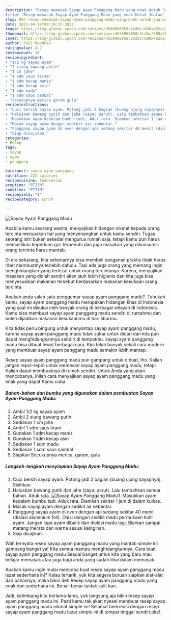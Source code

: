 ```yaml
---
description: "Resep memasak Sayap Ayam Panggang Madu yang enak Untuk Jualan"
title: "Resep memasak Sayap Ayam Panggang Madu yang enak Untuk Jualan"
slug: 907-resep-memasak-sayap-ayam-panggang-madu-yang-enak-untuk-jualan
date: 2021-04-14T09:19:37.302Z
image: https://img-global.cpcdn.com/recipes/db58068858c2cdbc/680x482cq70/sayap-ayam-panggang-madu-foto-resep-utama.jpg
thumbnail: https://img-global.cpcdn.com/recipes/db58068858c2cdbc/680x482cq70/sayap-ayam-panggang-madu-foto-resep-utama.jpg
cover: https://img-global.cpcdn.com/recipes/db58068858c2cdbc/680x482cq70/sayap-ayam-panggang-madu-foto-resep-utama.jpg
author: Paul Mendoza
ratingvalue: 4.7
reviewcount: 10
recipeingredient:
- "1/2 kg sayap ayam"
- "2 siung bawang putih"
- "1 cm jahe"
- "1 sdm saus tiram"
- "1 sdm kecap manis"
- "1 sdm kecap asin"
- "1 sdm madu"
- "1 sdm saos sambal"
- "Secukupnya merica garam gula"
recipeinstructions:
- "Cuci bersih sayap ayam. Potong jadi 2 bagian (buang ujung sayapnya). Sisihkan."
- "Haluskan bawang putih dan jahe (saya: parut). Lalu tambahkan semua bahan. Aduk rata."
- "Masukkan ayam kedalam bumbu tadi. Aduk rata. Diamkan sekitar 1 jam di dalam kulkas."
- "Masak sayap ayam dengan sedikit air sebentar."
- "Panggang sayap ayam di oven dengan api sedang sekitar 40 menit (dialasi aluminium foil). Olesi dengan sedikit madu permukaan kulit ayam. Jangan lupa ayam dibalik dan diolesi madu lagi. Biarkan sampai matang merata dan warna sesuai keinginan."
- "Siap disajikan."
categories:
- Resep
tags:
- sayap
- ayam
- panggang

katakunci: sayap ayam panggang 
nutrition: 222 calories
recipecuisine: Indonesian
preptime: "PT27M"
cooktime: "PT37M"
recipeyield: "1"
recipecategory: Lunch

---
```



![Sayap Ayam Panggang Madu](https://img-global.cpcdn.com/recipes/db58068858c2cdbc/680x482cq70/sayap-ayam-panggang-madu-foto-resep-utama.jpg)

Apabila kamu seorang wanita, menyajikan hidangan nikmat kepada orang tercinta merupakan hal yang menyenangkan untuk kamu sendiri. Tugas seorang istri bukan sekedar mengurus rumah saja, tetapi kamu pun harus memastikan keperluan gizi terpenuhi dan juga masakan yang dikonsumsi orang tercinta harus mantab.

Di era  sekarang, kita sebenarnya bisa membeli panganan praktis tidak harus ribet membuatnya terlebih dahulu. Tapi ada juga orang yang memang ingin menghidangkan yang terlezat untuk orang tercintanya. Karena, menyajikan masakan yang diolah sendiri akan jauh lebih higienis dan kita juga bisa menyesuaikan makanan tersebut berdasarkan makanan kesukaan orang tercinta. 



Apakah anda salah satu penggemar sayap ayam panggang madu?. Tahukah kamu, sayap ayam panggang madu merupakan hidangan khas di Indonesia yang saat ini disukai oleh banyak orang di berbagai wilayah di Indonesia. Kamu bisa membuat sayap ayam panggang madu sendiri di rumahmu dan boleh dijadikan makanan kesukaanmu di hari liburmu.

Kita tidak perlu bingung untuk menyantap sayap ayam panggang madu, karena sayap ayam panggang madu tidak sukar untuk dicari dan kita pun dapat menghidangkannya sendiri di tempatmu. sayap ayam panggang madu bisa dibuat lewat berbagai cara. Kini telah banyak sekali cara modern yang membuat sayap ayam panggang madu semakin lebih mantap.

Resep sayap ayam panggang madu pun gampang untuk dibuat, lho. Kalian jangan repot-repot untuk memesan sayap ayam panggang madu, tetapi Kalian dapat membuatnya di rumah sendiri. Untuk Anda yang akan mencobanya, inilah cara menyajikan sayap ayam panggang madu yang enak yang dapat Kamu coba.

<!--inarticleads1-->

##### Bahan-bahan dan bumbu yang digunakan dalam pembuatan Sayap Ayam Panggang Madu:

1. Ambil 1/2 kg sayap ayam
1. Ambil 2 siung bawang putih
1. Sediakan 1 cm jahe
1. Ambil 1 sdm saus tiram
1. Gunakan 1 sdm kecap manis
1. Gunakan 1 sdm kecap asin
1. Sediakan 1 sdm madu
1. Sediakan 1 sdm saos sambal
1. Siapkan Secukupnya merica, garam, gula




<!--inarticleads2-->

##### Langkah-langkah menyiapkan Sayap Ayam Panggang Madu:

1. Cuci bersih sayap ayam. Potong jadi 2 bagian (buang ujung sayapnya). Sisihkan.
1. Haluskan bawang putih dan jahe (saya: parut). Lalu tambahkan semua bahan. Aduk rata.
<img src="https://img-global.cpcdn.com/steps/859d449763826f99/160x128cq70/sayap-ayam-panggang-madu-langkah-memasak-2-foto.jpg" alt="Sayap Ayam Panggang Madu">1. Masukkan ayam kedalam bumbu tadi. Aduk rata. Diamkan sekitar 1 jam di dalam kulkas.
1. Masak sayap ayam dengan sedikit air sebentar.
1. Panggang sayap ayam di oven dengan api sedang sekitar 40 menit (dialasi aluminium foil). Olesi dengan sedikit madu permukaan kulit ayam. Jangan lupa ayam dibalik dan diolesi madu lagi. Biarkan sampai matang merata dan warna sesuai keinginan.
1. Siap disajikan.




Wah ternyata resep sayap ayam panggang madu yang mantab simple ini gampang banget ya! Kita semua mampu menghidangkannya. Cara buat sayap ayam panggang madu Sesuai banget untuk kita yang baru mau belajar memasak atau juga bagi anda yang sudah lihai dalam memasak.

Apakah kamu ingin mulai mencoba buat resep sayap ayam panggang madu lezat sederhana ini? Kalau tertarik, yuk kita segera buruan siapkan alat-alat dan bahannya, maka bikin deh Resep sayap ayam panggang madu yang enak dan sederhana ini. Benar-benar taidak sulit kan. 

Jadi, ketimbang kita berlama-lama, yuk langsung aja bikin resep sayap ayam panggang madu ini. Pasti kamu tak akan nyesel membuat resep sayap ayam panggang madu nikmat simple ini! Selamat berkreasi dengan resep sayap ayam panggang madu lezat simple ini di tempat tinggal sendiri,oke!.

